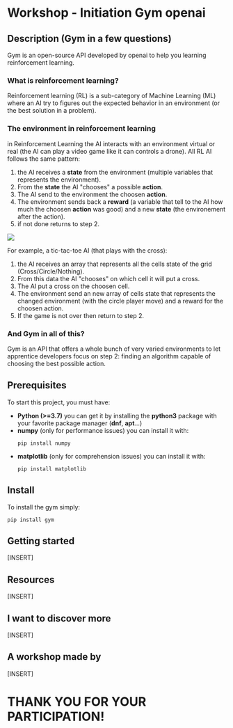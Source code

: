 # Workshop - Initiation Gym openai

## Description (Gym in a few questions)
Gym is an open-source API developed by openai to help you learning reinforcement learning.  

### What is reinforcement learning?
Reinforcement learning (RL) is a sub-category of Machine Learning (ML) where an AI try to figures out the expected behavior in an environment (or the best solution in a problem).

### The environment in reinforcement learning
in Reinforcement Learning the AI interacts with an environment virtual or real (the AI can play a video game like it can controls a drone).
All RL AI follows the same pattern:  
1. the AI receives a **state** from the environment (multiple variables that represents the environment).
2. From the **state** the AI "chooses" a possible **action**.
3. The AI send to the environment the choosen **action**.
4. The environment sends back a **reward** (a variable that tell to the AI how much the choosen **action** was good) and a new **state** (the environement after the action).
5. if not done returns to step 2.

![](https://www.google.com/url?sa=i&url=https%3A%2F%2Fwww.researchgate.net%2Ffigure%2FReinforcement-Learning-Agent-and-Environment_fig2_323867253&psig=AOvVaw0ajiGaCz-cguPuJ3pkrU0o&ust=1654211650927000&source=images&cd=vfe&ved=0CAkQjRxqFwoTCPCu3-GwjfgCFQAAAAAdAAAAABAe)

For example, a tic-tac-toe AI (that plays with the cross):
1. the AI receives an array that represents all the cells state of the grid (Cross/Circle/Nothing).
2. From this data the AI "chooses" on which cell it will put a cross.
3. The AI put a cross on the choosen cell. 
4. The environment send an new array of cells state that represents the changed environment (with the circle player move) and a reward for the choosen action.
5. If the game is not over then return to step 2.

### And Gym in all of this?
Gym is an API that offers a whole bunch of very varied environments to let apprentice developers focus on step 2: finding an algorithm capable of choosing the best possible action.

## Prerequisites
To start this project, you must have:
- **Python (>=3.7)** you can get it by installing the **python3** package with your favorite package manager (**dnf**, **apt**...)
- **numpy** (only for performance issues) you can install it with:  
    ```
    pip install numpy
    ```
- **matplotlib** (only for comprehension issues) you can install it with:
    ```
    pip install matplotlib
    ```

## Install
To install the gym simply:
```
pip install gym
```

## Getting started

[INSERT]

## Resources

[INSERT]

## I want to discover more

[INSERT]

## A workshop made by

[INSERT]

# THANK YOU FOR YOUR PARTICIPATION!